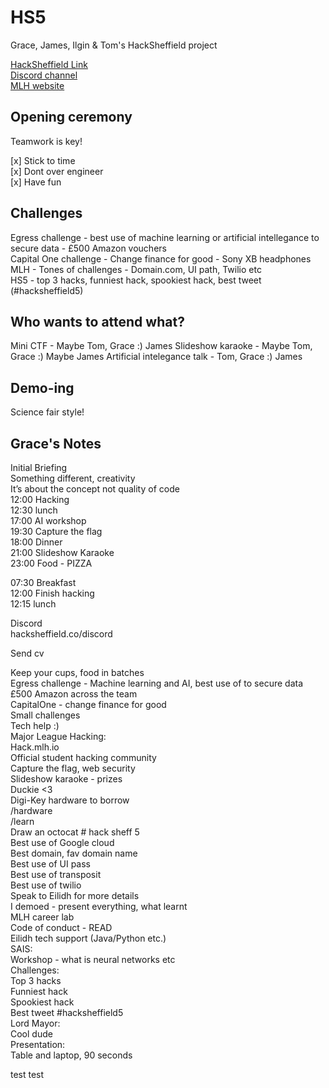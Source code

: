 # HS5
Grace, James, Ilgin & Tom's HackSheffield project

[HackSheffield Link](https://hacksheffield.co/)  
[Discord channel](https://discordapp.com/channels/579037853472784406/579038190929707050)  
[MLH website](http://hack.mlh.io)

## Opening ceremony 

Teamwork is key!

[x] Stick to time  
[x] Dont over engineer  
[x] Have fun

## Challenges
Egress challenge - best use of machine learning or artificial intellegance to secure data - £500 Amazon vouchers  
Capital One challenge - Change finance for good - Sony XB headphones  
MLH - Tones of challenges - Domain.com, UI path, Twilio etc  
HS5 - top 3 hacks, funniest hack, spookiest hack, best tweet (#hacksheffield5)  

## Who wants to attend what? 
Mini CTF - Maybe Tom, Grace :)   James
Slideshow karaoke - Maybe Tom, Grace :)  Maybe James
Artificial intelegance talk - Tom, Grace :) James

## Demo-ing
Science fair style!

## Grace's Notes
Initial Briefing  
Something different, creativity  
It’s about the concept not quality of code  
12:00 Hacking  
12:30 lunch  
17:00 AI workshop  
19:30 Capture the flag  
18:00 Dinner  
21:00 Slideshow Karaoke  
23:00 Food - PIZZA  

07:30 Breakfast  
12:00 Finish hacking  
12:15 lunch  

Discord  
hacksheffield.co/discord  

Send cv

Keep your cups, food in batches  
Egress challenge - Machine learning and AI, best use of to secure data  
£500 Amazon across the team  
CapitalOne - change finance for good  
Small challenges  
Tech help :)  
Major League Hacking:  
Hack.mlh.io  
Official student hacking community  
Capture the flag, web security  
Slideshow karaoke - prizes  
Duckie <3  
Digi-Key hardware to borrow  
/hardware  
/learn  
Draw an octocat # hack sheff 5  
Best use of Google cloud  
Best domain, fav domain name  
Best use of UI pass  
Best use of transposit  
Best use of twilio  
Speak to Eilidh for more details  
I demoed - present everything, what learnt  
MLH career lab  
Code of conduct - READ  
Eilidh tech support (Java/Python etc.)  
SAIS:  
Workshop  - what is neural networks etc  
Challenges:  
Top 3 hacks  
Funniest hack  
Spookiest hack  
Best tweet #hacksheffield5  
Lord Mayor:  
Cool dude  
Presentation:  
Table and laptop, 90 seconds  


test test

